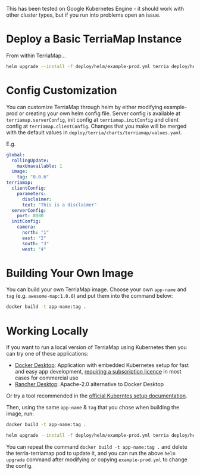 This has been tested on Google Kubernetes Engine - it should work with other cluster types, but if you run into problems open an issue.

# Deploy a Basic TerriaMap Instance

From within TerriaMap...

```bash
helm upgrade --install -f deploy/helm/example-prod.yml terria deploy/helm/terria
```

# Config Customization

You can customize TerriaMap through helm by either modifying example-prod or creating your own helm config file. Server config is available at `terriamap.serverConfig`, init config at `terriamap.initConfig` and client config at `terriamap.clientConfig`. Changes that you make will be merged with the default values in `deploy/terria/charts/terriamap/values.yaml`.

E.g.

```yaml
global:
  rollingUpdate:
    maxUnavailable: 1
  image:
    tag: "0.0.6"
terriamap:
  clientConfig:
    parameters:
      disclaimer:
      text: "This is a disclaimer"
  serverConfig:
    port: 8080
  initConfig:
    camera:
      north: "1"
      east: "2"
      south: "3"
      west: "4"
```

# Building Your Own Image

You can build your own TerriaMap image. Choose your own `app-name` and `tag` (e.g. `awesome-map:1.0.0`) and put them into the command below:

```bash
docker build -t app-name:tag .
```

# Working Locally

If you want to run a local version of TerriaMap using Kubernetes then you can try one of these applications:

- [Docker Desktop](https://www.docker.com/products/docker-desktop/): Application with embedded Kubernetes setup for fast and easy app development, [requiring a subscription licence](https://docs.docker.com/subscription/desktop-license/) in most cases for commercial use
- [Rancher Desktop](https://rancherdesktop.io/): Apache-2.0 alternative to Docker Desktop

Or try a tool recommended in the [official Kuberntes setup documentation](https://kubernetes.io/docs/setup/).

Then, using the same `app-name` & `tag` that you chose when building the image, run:

```bash
docker build -t app-name:tag .

helm upgrade --install -f deploy/helm/example-prod.yml terria deploy/helm/terria --set terriamap.image.full=app-name:tag --set global.image.pullPolicy=Never
```

You can repeat the command `docker build -t app-name:tag .` and delete the terria-terriamap pod to update it, and you can run the above `helm upgrade` command after modifying or copying `example-prod.yml` to change the config.
